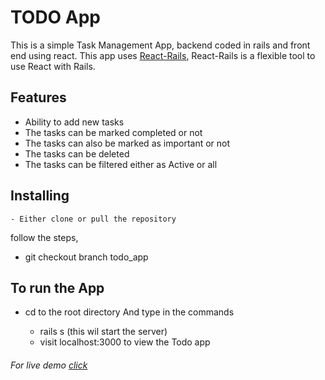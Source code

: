 # TODO App

This is a simple Task Management App, backend coded in rails and front end using react. This app uses [React-Rails]( (https://github.com/reactjs/react-rails)), React-Rails is a flexible tool to use React with Rails.

## Features
- Ability to add new tasks
- The tasks can be marked completed or not
- The tasks can also be marked as important or not
- The tasks can be deleted
- The tasks can be filtered either as Active or all

## Installing
    - Either clone or pull the repository

follow the steps,
- git checkout branch todo_app

## To run the App
- cd to the root directory 
And type in the commands
    
    - rails s (this wil start the server)
    - visit localhost:3000 to view the Todo app


###### For live demo [click](https://morning-beach-49387.herokuapp.com/)
